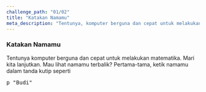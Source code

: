 ```yaml
---
challenge_path: "01/02"
title: "Katakan Namamu"
meta_description: "Tentunya, komputer berguna dan cepat untuk melakukan matematika. Mari kita lanjutkan. Mau lihat namamu terbalik?"
---
```


### Katakan Namamu

Tentunya komputer berguna dan cepat untuk melakukan matematika. Mari kita lanjutkan. Mau lihat namamu terbalik? Pertama-tama, ketik namamu dalam tanda kutip seperti

<pre>p "Budi"</pre>
